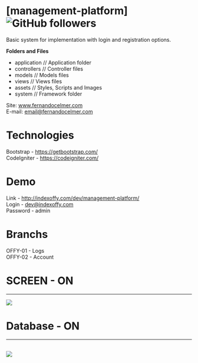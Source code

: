 # [management-platform] ![GitHub followers](https://img.shields.io/github/followers/FernandoCelmer?label=Fernando%20Celmer&style=social)

Basic system for implementation with login and registration options.

<p><b>Folders and Files</b></p>
<ul>
  <li>application // Application folder</li>
  <li>controllers // Controller files</li></li>
  <li>models // Models files</li>
  <li>views // Views files</li>
  <li>assets // Styles, Scripts and Images</li>
  <li>system // Framework folder</li>
</ul>

Site: www.fernandocelmer.com
</br>
E-mail: email@fernandocelmer.com

# Technologies
Bootstrap - https://getbootstrap.com/ <br> 
CodeIgniter - https://codeigniter.com/ <br> 

# Demo
Link - http://indexoffy.com/dev/management-platform/ <br> 
Login - dev@indexoffy.com <br> 
Password - admin <br> 

# Branchs
OFFY-01 - Logs <br>
OFFY-02 - Account <br>

# SCREEN - ON 
________________________________
<p>
<img src="https://github.com/FernandoCelmer/indexoffy-management-platform/blob/master/Designer/img_indexoffy-01.png?raw=true">
  

# Database - ON
________________________________
<br>
<img src="https://github.com/FernandoCelmer/indexoffy-management-platform/blob/master/DataBase/INDEXOFFY.png?raw=true"></p>



